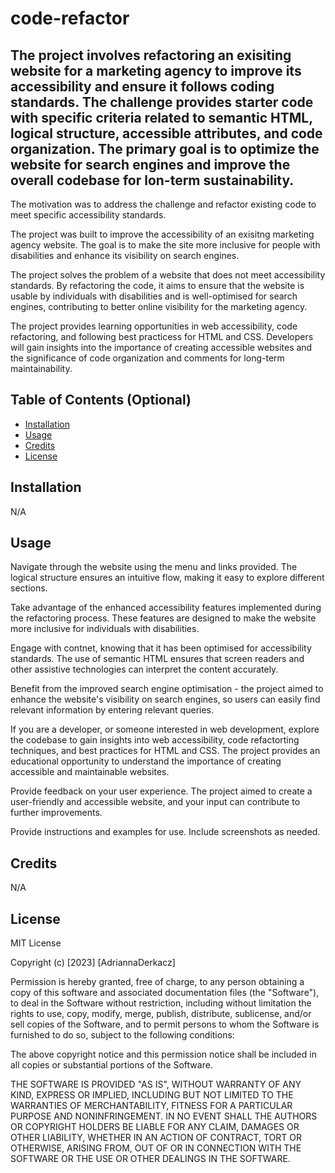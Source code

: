 # code-refactor

## The project involves refactoring an exisiting website for a marketing agency to improve its accessibility and ensure it follows coding standards. The challenge provides starter code with specific criteria related to semantic HTML, logical structure, accessible attributes, and code organization. The primary goal is to optimize the website for search engines and improve the overall codebase for lon-term sustainability.

The motivation was to address the challenge and refactor existing code to meet specific accessibility standards.

The project was built to improve the accessibility of an exisitng marketing agency website. The goal is to make the site more inclusive for people with disabilities and enhance its visibility on search engines.

The project solves the problem of a website that does not meet accessibility standards. By refactoring the code, it aims to ensure that the website is usable by individuals with disabilities and is well-optimised for search engines, contributing to better online visibility for the marketing agency.

The project provides learning opportunities in web accessibility, code refactoring, and following best practicess for HTML and CSS. Developers will gain insights into the importance of creating accessible websites and the significance of code organization and comments for long-term maintainability. 

## Table of Contents (Optional)
- [Installation](#installation)
- [Usage](#usage)
- [Credits](#credits)
- [License](#license)

## Installation
N/A

## Usage
Navigate through the website using the menu and links provided. The logical structure ensures an intuitive flow, making it easy to explore different sections. 

Take advantage of the enhanced accessibility features implemented during the refactoring process. These features are designed to make the website more inclusive for individuals with disabilities. 

Engage with contnet, knowing that it has been optimised for accessibility standards. The use of semantic HTML ensures that screen readers and other assistive technologies can interpret the content accurately.

Benefit from the improved search engine optimisation - the project aimed to enhance the website's visibility on search engines, so users can easily find relevant information by entering relevant queries.

If you are a developer, or someone interested in web development, explore the codebase to gain insights into web accessibility, code refactorting techniques, and best practices for HTML and CSS. The project provides an educational opportunity to understand the importance of creating accessible and maintainable websites.

Provide feedback on your user experience. The project aimed to create a user-friendly and accessible website, and your input can contribute to further improvements.

Provide instructions and examples for use. Include screenshots as needed.

## Credits
N/A

## License
MIT License

Copyright (c) [2023] [AdriannaDerkacz]

Permission is hereby granted, free of charge, to any person obtaining a copy
of this software and associated documentation files (the "Software"), to deal in the Software without restriction, including without limitation the rights to use, copy, modify, merge, publish, distribute, sublicense, and/or sell copies of the Software, and to permit persons to whom the Software is
furnished to do so, subject to the following conditions:

The above copyright notice and this permission notice shall be included in all copies or substantial portions of the Software.

THE SOFTWARE IS PROVIDED "AS IS", WITHOUT WARRANTY OF ANY KIND, EXPRESS OR
IMPLIED, INCLUDING BUT NOT LIMITED TO THE WARRANTIES OF MERCHANTABILITY,
FITNESS FOR A PARTICULAR PURPOSE AND NONINFRINGEMENT. IN NO EVENT SHALL THE
AUTHORS OR COPYRIGHT HOLDERS BE LIABLE FOR ANY CLAIM, DAMAGES OR OTHER
LIABILITY, WHETHER IN AN ACTION OF CONTRACT, TORT OR OTHERWISE, ARISING FROM, OUT OF OR IN CONNECTION WITH THE SOFTWARE OR THE USE OR OTHER DEALINGS IN THE SOFTWARE.

